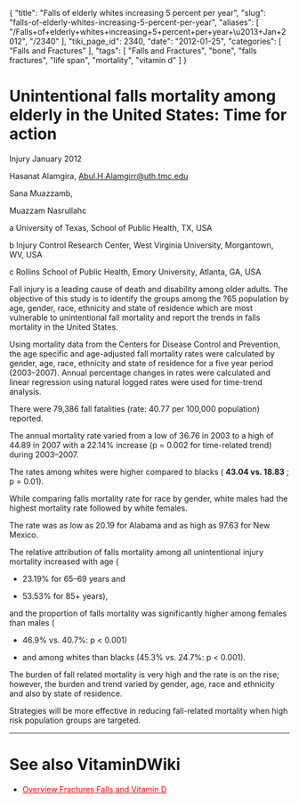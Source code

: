 {
    "title": "Falls of elderly whites increasing 5 percent per year",
    "slug": "falls-of-elderly-whites-increasing-5-percent-per-year",
    "aliases": [
        "/Falls+of+elderly+whites+increasing+5+percent+per+year+\u2013+Jan+2012",
        "/2340"
    ],
    "tiki_page_id": 2340,
    "date": "2012-01-25",
    "categories": [
        "Falls and Fractures"
    ],
    "tags": [
        "Falls and Fractures",
        "bone",
        "falls fractures",
        "life span",
        "mortality",
        "vitamin d"
    ]
}


# Unintentional falls mortality among elderly in the United States: Time for action

Injury  January 2012

Hasanat Alamgira, Abul.H.Alamgirr@uth.tmc.edu

Sana Muazzamb,

Muazzam Nasrullahc

a University of Texas, School of Public Health, TX, USA

b Injury Control Research Center, West Virginia University, Morgantown, WV, USA

c Rollins School of Public Health, Emory University, Atlanta, GA, USA

Fall injury is a leading cause of death and disability among older adults. The objective of this study is to identify the groups among the ?65 population by age, gender, race, ethnicity and state of residence which are most vulnerable to unintentional fall mortality and report the trends in falls mortality in the United States.

Using mortality data from the Centers for Disease Control and Prevention, the age specific and age-adjusted fall mortality rates were calculated by gender, age, race, ethnicity and state of residence for a five year period (2003–2007). Annual percentage changes in rates were calculated and linear regression using natural logged rates were used for time-trend analysis.

There were 79,386 fall fatalities (rate: 40.77 per 100,000 population) reported. 

The annual mortality rate varied from a low of 36.76 in 2003 to a high of 44.89 in 2007 with a 22.14% increase (p = 0.002 for time-related trend) during 2003–2007. 

The rates among whites were higher compared to blacks ( **43.04 vs. 18.83** ; p = 0.01). 

While comparing falls mortality rate for race by gender, white males had the highest mortality rate followed by white females. 

The rate was as low as 20.19 for Alabama and as high as 97.63 for New Mexico. 

The relative attribution of falls mortality among all unintentional injury mortality increased with age (

* 23.19% for 65–69 years and 

* 53.53% for 85+ years), 

and the proportion of falls mortality was significantly higher among females than males (

* 46.9% vs. 40.7%: p < 0.001) 

* and among whites than blacks (45.3% vs. 24.7%: p < 0.001).

The burden of fall related mortality is very high and the rate is on the rise; however, the burden and trend varied by gender, age, race and ethnicity and also by state of residence. 

Strategies will be more effective in reducing fall-related mortality when high risk population groups are targeted.

- - - - - - - - - - - - - - - - 

# See also VitaminDWiki

* <a href="/posts/overview-fractures-falls-and-vitamin-d" style="color: red; text-decoration: underline;" title="This link has an unknown page_id: 1260">Overview Fractures Falls and Vitamin D</a>